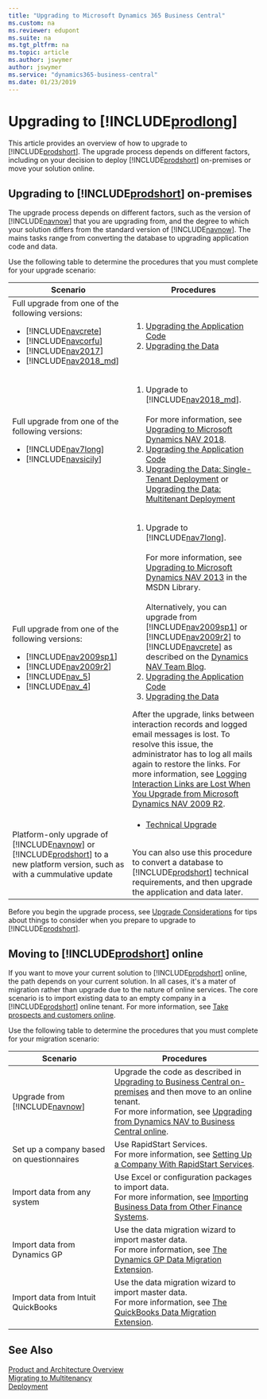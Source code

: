 ```yaml
---
title: "Upgrading to Microsoft Dynamics 365 Business Central"
ms.custom: na
ms.reviewer: edupont
ms.suite: na
ms.tgt_pltfrm: na
ms.topic: article
ms.author: jswymer
author: jswymer
ms.service: "dynamics365-business-central"
ms.date: 01/23/2019
---
```

# Upgrading to [!INCLUDE[prodlong](../developer/includes/prodlong.md)]

This article provides an overview of how to upgrade to [!INCLUDE[prodshort](../developer/includes/prodshort.md)]. The upgrade process depends on different factors, including on your decision to deploy [!INCLUDE[prodshort](../developer/includes/prodshort.md)] on-premises or move your solution online.

## Upgrading to [!INCLUDE[prodshort](../developer/includes/prodshort.md)] on-premises

The upgrade process depends on different factors, such as the version of [!INCLUDE[navnow](../developer/includes/navnow_md.md)] that you are upgrading from, and the degree to which your solution differs from the standard version of [!INCLUDE[navnow](../developer/includes/navnow_md.md)]. The mains tasks range from converting the database to upgrading application code and data.

Use the following table to determine the procedures that you must complete for your upgrade scenario:

|  Scenario  |  Procedures  |
|------------|--------------|
|Full upgrade from one of the following versions:<ul><li>  [!INCLUDE[navcrete](../developer/includes/navcrete_md.md)]</li><li>[!INCLUDE[navcorfu](../developer/includes/navcorfu_md.md)]</li><li>[!INCLUDE[nav2017](../developer/includes/nav2017.md)]</li><li>[!INCLUDE[nav2018_md](../developer/includes/nav2018_md.md)]</li></ul>|<ol><li>[Upgrading the Application Code](Upgrading-the-Application-Code.md)</li><li>[Upgrading the Data](Upgrading-the-Data.md)</li></ol>|
|Full upgrade from one of the following versions:<ul><li>[!INCLUDE[nav7long](../developer/includes/nav7long_md.md)]</li><li>[!INCLUDE[navsicily](../developer/includes/navsicily_md.md)]</li></ul>|<ol><li>Upgrade to [!INCLUDE[nav2018_md](../developer/includes/nav2018_md.md)].</br></br>For more information, see [Upgrading to Microsoft Dynamics NAV 2018](/dynamics-nav/upgrading-to-microsoft-dynamics-nav).</li><li>[Upgrading the Application Code](Upgrading-the-Application-Code.md)</li><li>[Upgrading the Data: Single-Tenant Deployment](Upgrading-the-Data.md) or [Upgrading the Data: Multitenant Deployment](Upgrading-the-Data-Multitenant.md)</li></ol>|
|Full upgrade from one of the following versions:<ul><li>  [!INCLUDE[nav2009sp1](../developer/includes/nav2009sp1_md.md)]</li><li>[!INCLUDE[nav2009r2](../developer/includes/nav2009r2_md.md)]</li><li>  [!INCLUDE[nav_5](../developer/includes/nav_5_md.md)]</li><li>   [!INCLUDE[nav_4](../developer/includes/nav_4_md.md)]</li></ul>|<ol><li>Upgrade to [!INCLUDE[nav7long](../developer/includes/nav7long_md.md)].</br></br>For more information, see [Upgrading to Microsoft Dynamics NAV 2013](http://go.microsoft.com/fwlink/?LinkId=510382) in the MSDN Library.</br></br>Alternatively, you can upgrade from [!INCLUDE[nav2009sp1](../developer/includes/nav2009sp1_md.md)] or [!INCLUDE[nav2009r2](../developer/includes/nav2009r2_md.md)] to [!INCLUDE[navcrete](../developer/includes/navcrete_md.md)] as described on the [Dynamics NAV Team Blog](https://blogs.msdn.microsoft.com/nav/2014/11/09/cumulative-update-1-for-microsoft-dynamics-nav-2015-has-been-released/).</li><li>[Upgrading the Application Code](Upgrading-the-Application-Code.md)</li><li>[Upgrading the Data](Upgrading-the-Data.md)</li></ol>After the upgrade, links between interaction records and logged email messages is lost. To resolve this issue, the administrator has to log all mails again to restore the links. For more information, see [Logging Interaction Links are Lost When You Upgrade from Microsoft Dynamics NAV 2009 R2](https://msdn.microsoft.com/en-us/library/hh167032%28v=nav.90%29.aspx#LoggingInteractionLinks).|
|Platform-only upgrade of [!INCLUDE[navnow](../developer/includes/navnow_md.md)] or [!INCLUDE[prodshort](../developer/includes/prodshort.md)] to a new platform version, such as with a cummulative update|<ul><li>[Technical Upgrade](Converting-a-Database.md)</li></ul></br>You can also use this procedure to convert a database to [!INCLUDE[prodshort](../developer/includes/prodshort.md)] technical requirements, and then upgrade the application and data later.|  

Before you begin the upgrade process, see [Upgrade Considerations](Upgrade-Considerations.md) for tips about things to consider when you prepare to upgrade to [!INCLUDE[prodshort](../developer/includes/prodshort.md)].
<!--
## Automating the Upgrade Process using Sample Windows PowerShell Scripts
You can use [!INCLUDE[wps_2](../developer/includes/wps_2_md.md)] scripts to help you upgrade to [!INCLUDE[prodshort](../developer/includes/prodshort.md)]. You can use automation to upgrade a single [!INCLUDE[navnow](../developer/includes/navnow_md.md)] database as well as multiple [!INCLUDE[navnow](../developer/includes/navnow_md.md)] databases that use the same application. [!INCLUDE[prodshort](../developer/includes/prodshort.md)] provides sample scripts that you can adapt for your deployment architecture.
For more information, see[Automating the Upgrade Process using Sample Windows PowerShell Scripts]().-->  

## Moving to [!INCLUDE[prodshort](../developer/includes/prodshort.md)] online

If you want to move your current solution to [!INCLUDE[prodshort](../developer/includes/prodshort.md)] online, the path depends on your current solution. In all cases, it's a mater of migration rather than upgrade due to the nature of online services. The core scenario is to import existing data to an empty company in a [!INCLUDE[prodshort](../developer/includes/prodshort.md)] online tenant. For more information, see [Take prospects and customers online](../deployment/deployment.md#take-prospects-and-customers-online).  

Use the following table to determine the procedures that you must complete for your migration scenario:

|  Scenario  |  Procedures  |
|------------|--------------|
|Upgrade from [!INCLUDE[navnow](../developer/includes/navnow_md.md)]|Upgrade the code as described in [Upgrading to Business Central on-premises](#upgrading-to--on-premises) and then move to an online tenant. </br>For more information, see [Upgrading from Dynamics NAV to Business Central online](upgrade-considerations.md#upgrading-from--to--online).|
|Set up a company based on questionnaires|Use RapidStart Services. </br>For more information, see [Setting Up a Company With RapidStart Services](/dynamics365/business-central/admin-set-up-a-company-with-rapidstart?toc=/dynamics365/business-central/dev-itpro/toc.json).|
|Import data from any system|Use Excel or configuration packages to import data. </br>For more information, see [Importing Business Data from Other Finance Systems](/dynamics365/business-central/across-import-data-configuration-packages?toc=/dynamics365/business-central/dev-itpro/toc.json).|
|Import data from Dynamics GP|Use the data migration wizard to import master data. </br>For more information, see [The Dynamics GP Data Migration Extension](/dynamics365/business-central/ui-extensions-dynamicsgp-data-migration?toc=/dynamics365/business-central/dev-itpro/toc.json).|
|Import data from Intuit QuickBooks|Use the data migration wizard to import master data. </br>For more information, see [The QuickBooks Data Migration Extension](/dynamics365/business-central/ui-extensions-quickbooks-data-migration?toc=/dynamics365/business-central/dev-itpro/toc.json).|

## See Also

[Product and Architecture Overview](../deployment/Product-and-Architecture-Overview.md)  
[Migrating to Multitenancy](../deployment/Migrating-to-Multitenancy.md)  
[Deployment](../deployment/Deployment.md)  
